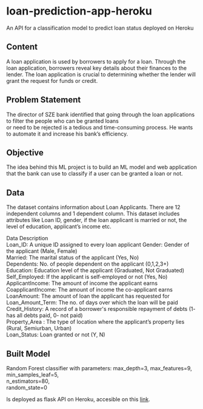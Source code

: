 # loan-prediction-app-heroku
An API for a classification model to predict loan status deployed on Heroku

## Content
A loan application is used by borrowers to apply for a loan. 
Through the loan application, borrowers reveal key details about their finances to the lender. 
The loan application is crucial to determining whether the lender will grant the request for funds or credit.

## Problem Statement
The director of SZE bank identified that going through the loan applications to filter the people who can be granted loans   
or need to be rejected is a tedious and time-consuming process. He wants to automate it and increase his bank’s efficiency. 

## Objective  
The idea behind this ML project is to build an ML model and web application that the bank can use to classify if a user can be granted a loan or not.

## Data
The dataset contains information about Loan Applicants. There are 12 independent columns and 1 dependent column. 
This dataset includes attributes like Loan ID, gender, if the loan applicant is married or not, the level of education, applicant’s income etc. 

Data Description  
Loan_ID: A unique ID assigned to every loan applicant 
Gender: Gender of the applicant (Male, Female)  
Married: The marital status of the applicant (Yes, No)  
Dependents: No. of people dependent on the applicant (0,1,2,3+)  
Education: Education level of the applicant (Graduated, Not Graduated)  
Self_Employed: If the applicant is self-employed or not (Yes, No)  
ApplicantIncome: The amount of income the applicant earns  
CoapplicantIncome: The amount of income the co-applicant earns  
LoanAmount: The amount of loan the applicant has requested for  
Loan_Amount_Term: The  no. of days over which the loan will be paid  
Credit_History: A record of a borrower's responsible repayment of debts (1- has all debts paid, 0- not paid)  
Property_Area : The type of location where the applicant’s property lies (Rural, Semiurban, Urban)  
Loan_Status: Loan granted or not (Y, N)  

## Built Model

Random Forest classifier with parameters:
max_depth=3, 
max_features=9,  
min_samples_leaf=5,  
n_estimators=80,  
random_state=0

Is deployed as flask API on Heroku, accesible on this [link](https://loan-prediction-app-heroku.herokuapp.com/).
